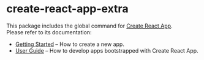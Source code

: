 # create-react-app-extra

This package includes the global command for [Create React App](https://github.com/viankakrisna/create-react-app-extra).<br>
Please refer to its documentation:

* [Getting Started](https://github.com/viankakrisna/create-react-app-extra/blob/master/README.md#getting-started) – How to create a new app.
* [User Guide](https://github.com/viankakrisna/create-react-app-extra/blob/master/packages/react-scripts-extra/template/README.md) – How to develop apps bootstrapped with Create React App.

